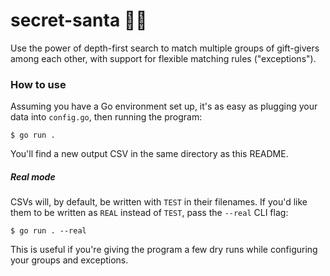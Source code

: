 # secret-santa 🧑‍🎄

Use the power of depth-first search to match multiple groups of gift-givers among each other, with support for flexible matching rules ("exceptions").

### How to use

Assuming you have a Go environment set up, it's as easy as plugging your data into `config.go`, then running the program:

```
$ go run .
```

You'll find a new output CSV in the same directory as this README.

##### Real mode

CSVs will, by default, be written with `TEST` in their filenames. If you'd like them to be written as `REAL` instead of `TEST`, pass the `--real` CLI flag:

```
$ go run . --real
```

This is useful if you're giving the program a few dry runs while configuring your groups and exceptions.